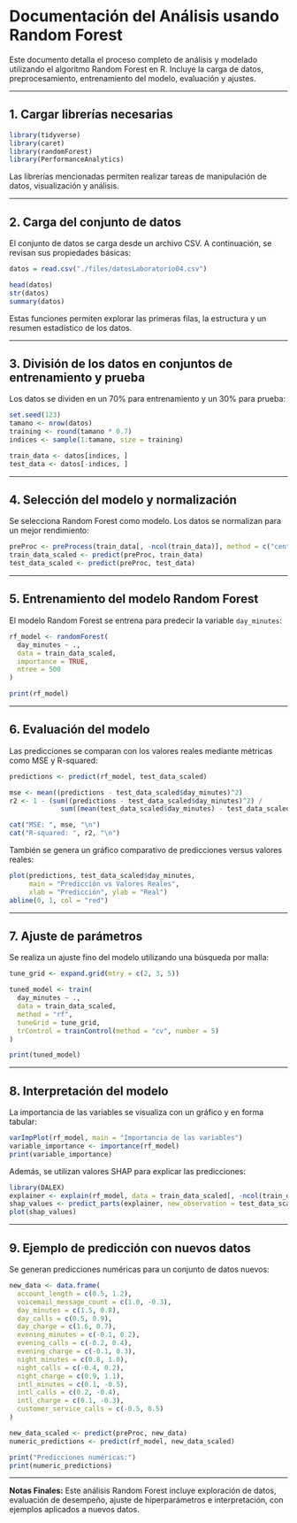 
# Documentación del Análisis usando Random Forest

Este documento detalla el proceso completo de análisis y modelado utilizando el algoritmo Random Forest en R. Incluye la carga de datos, preprocesamiento, entrenamiento del modelo, evaluación y ajustes.

---

## 1. Cargar librerías necesarias

```r
library(tidyverse)
library(caret)
library(randomForest)
library(PerformanceAnalytics)
```

Las librerías mencionadas permiten realizar tareas de manipulación de datos, visualización y análisis.

---

## 2. Carga del conjunto de datos

El conjunto de datos se carga desde un archivo CSV. A continuación, se revisan sus propiedades básicas:

```r
datos = read.csv("./files/datosLaboratorio04.csv")

head(datos)
str(datos)
summary(datos)
```

Estas funciones permiten explorar las primeras filas, la estructura y un resumen estadístico de los datos.

---

## 3. División de los datos en conjuntos de entrenamiento y prueba

Los datos se dividen en un 70% para entrenamiento y un 30% para prueba:

```r
set.seed(123)
tamano <- nrow(datos)
training <- round(tamano * 0.7)
indices <- sample(1:tamano, size = training)

train_data <- datos[indices, ]
test_data <- datos[-indices, ]
```

---

## 4. Selección del modelo y normalización

Se selecciona Random Forest como modelo. Los datos se normalizan para un mejor rendimiento:

```r
preProc <- preProcess(train_data[, -ncol(train_data)], method = c("center", "scale"))
train_data_scaled <- predict(preProc, train_data)
test_data_scaled <- predict(preProc, test_data)
```

---

## 5. Entrenamiento del modelo Random Forest

El modelo Random Forest se entrena para predecir la variable `day_minutes`:

```r
rf_model <- randomForest(
  day_minutes ~ ., 
  data = train_data_scaled, 
  importance = TRUE, 
  ntree = 500
)

print(rf_model)
```

---

## 6. Evaluación del modelo

Las predicciones se comparan con los valores reales mediante métricas como MSE y R-squared:

```r
predictions <- predict(rf_model, test_data_scaled)

mse <- mean((predictions - test_data_scaled$day_minutes)^2)
r2 <- 1 - (sum((predictions - test_data_scaled$day_minutes)^2) / 
             sum((mean(test_data_scaled$day_minutes) - test_data_scaled$day_minutes)^2))

cat("MSE: ", mse, "\n")
cat("R-squared: ", r2, "\n")
```

También se genera un gráfico comparativo de predicciones versus valores reales:

```r
plot(predictions, test_data_scaled$day_minutes, 
     main = "Predicción vs Valores Reales",
     xlab = "Predicción", ylab = "Real")
abline(0, 1, col = "red")
```

---

## 7. Ajuste de parámetros

Se realiza un ajuste fino del modelo utilizando una búsqueda por malla:

```r
tune_grid <- expand.grid(mtry = c(2, 3, 5))

tuned_model <- train(
  day_minutes ~ ., 
  data = train_data_scaled, 
  method = "rf",
  tuneGrid = tune_grid,
  trControl = trainControl(method = "cv", number = 5)
)

print(tuned_model)
```

---

## 8. Interpretación del modelo

La importancia de las variables se visualiza con un gráfico y en forma tabular:

```r
varImpPlot(rf_model, main = "Importancia de las variables")
variable_importance <- importance(rf_model)
print(variable_importance)
```

Además, se utilizan valores SHAP para explicar las predicciones:

```r
library(DALEX)
explainer <- explain(rf_model, data = train_data_scaled[, -ncol(train_data_scaled)], y = train_data_scaled$day_minutes)
shap_values <- predict_parts(explainer, new_observation = test_data_scaled[1, ], type = "shap")
plot(shap_values)
```

---

## 9. Ejemplo de predicción con nuevos datos

Se generan predicciones numéricas para un conjunto de datos nuevos:

```r
new_data <- data.frame(
  account_length = c(0.5, 1.2),
  voicemail_message_count = c(1.0, -0.3),
  day_minutes = c(1.5, 0.8),
  day_calls = c(0.5, 0.9),
  day_charge = c(1.6, 0.7),
  evening_minutes = c(-0.1, 0.2),
  evening_calls = c(-0.2, 0.4),
  evening_charge = c(-0.1, 0.3),
  night_minutes = c(0.8, 1.0),
  night_calls = c(-0.4, 0.2),
  night_charge = c(0.9, 1.1),
  intl_minutes = c(0.1, -0.5),
  intl_calls = c(0.2, -0.4),
  intl_charge = c(0.1, -0.3),
  customer_service_calls = c(-0.5, 0.5)
)

new_data_scaled <- predict(preProc, new_data)
numeric_predictions <- predict(rf_model, new_data_scaled)

print("Predicciones numéricas:")
print(numeric_predictions)
```

---

**Notas Finales:** Este análisis Random Forest incluye exploración de datos, evaluación de desempeño, ajuste de hiperparámetros e interpretación, con ejemplos aplicados a nuevos datos.
